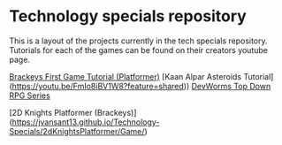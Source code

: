 # Technology specials repository
This is a layout of the projects currently in the tech specials repository.
Tutorials for each of the games can be found on their creators youtube page.

[Brackeys First Game Tutorial (Platformer)](https://youtu.be/LOhfqjmasi0?feature=shared)
[Kaan Alpar Asteroids Tutorial] (https://youtu.be/FmIo8iBV1W8?feature=shared))
[DevWorms Top Down RPG Series](https://youtube.com/playlist?list=PL3cGrGHvkwn0zoGLoGorwvGj6dHCjLaGd&feature=shared)


[2D Knights Platformer (Brackeys)] (https://jvansant13.github.io/Technology-Specials/2dKnightsPlatformer/Game/)
